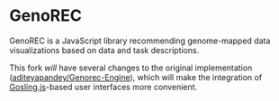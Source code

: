 # GenoREC
GenoREC is a JavaScript library recommending genome-mapped data visualizations based on data and task descriptions.

This fork _will_ have several changes to the original implementation ([aditeyapandey/Genorec-Engine](https://github.com/aditeyapandey/Genorec-Engine)), which will make the integration of [Gosling.js](https://github.com/gosling-lang/gosling.js)-based user interfaces more convenient.

<!-- 

## NPM 

https://www.npmjs.com/package/genorec-engine

## Prerequisites

Install Node version v 12 or higher.

## Installation

> npm install genorec-engine

If you have a package.json file created in your project, you can also save the library to your package.json file.

> npm install --save genorec-engine

## How to use the library

1. Import the library in your script file

> var genorec = require("genorec-engine")

2. To execute the code and get recommendation spec, you will need to the getRecommendation method and pass it an 'input spec' file.

> var recommendationSpec = genorec.getRecommendation(inputSpec)

## Input Spec

Currently, genorec-engine is designed to work with genorec web application. We recommend you check out the web application for genorec-engine.

https://github.com/aditeyapandey/Genorec-Client

To use genorec-engine independently, you can ues a sample input spec file. 

```javascript

{
    "sequences": [
        {   
        "sequenceId":"sequence_0",
        "sequenceName":"XYZ", 
        "interFeatureTasks":{"compare":[],"correlate":[]},
            "features":
            [
                { 
                    "featureId":"feature_0",
                    "featureGranularity":"segment",
                    "featureDensity":"sparse",
                    "featureLabel": "Random",
                    "featureInterconnection": true,
                    "denseInterconnection": false,
                    "intraFeatureTasks":[],
                    "interactivity":false,
                    "attr":
                    [
                        {
                            "attrId":"attribute_0",
                            "dataType":"categorical",
                            "intraAttrTask":["identify"]
                        },
                        {
                            "attrId":"attribute_1",
                            "dataType":"quantitative",
                            "intraAttrTask":["identify","compare"]
                        },
                        {
                            "attrId":"attribute_2",
                            "dataType":"quantitative",
                            "intraAttrTask":["identify","compare"]
                        }
                    ]
                }
            ]
    }],
    "intraSequenceTask": {"connectedNodes":[],"sequenceConservation":[],"edgeValues":[]},
    "denseConnection": false,
    "sparseConnection": false}
```
## Output Spec

The output recommendation spec of genore-engine contains information about the recommended visualization. 

```javascript
{
  "recommendation_0": {
    "recommendationStage": 5,
    "arrangement": "circularStacked",
    "predictionScore": 0.6666666666666667,
    "visDetails": {
      "Sequence_0": {
        "recommendationStage": 4,
        "trackAlignment": "stacked",
        "visDetails": {
          "TrackGroup_0": {
            "recommendationStage": 3,
            "layout": "circular",
            "predictionScore": 0.16666666666666663,
            "visDetails": {
              "Track_0": {
                "recommendationStage": 2,
                "groupingTechnique": "combined",
                "visDetails": {
                  "Attribute_0": {
                    "recommendationStage": 1,
                    "encoding": "intervalBarchartCN",
                    "predictionScore": 0.6
                  },
                  "Attribute_1": {
                    "recommendationStage": 1,
                    "encoding": "intervalBarchart",
                    "predictionScore": 0.8
                  }
                }
              },
              "Track_1": {
                "recommendationStage": 2,
                "groupingTechnique": "none",
                "visDetails": {
                  "Attribute_0": {
                    "recommendationStage": 1,
                    "encoding": "intervalBarchart",
                    "predictionScore": 0.8
                  }
                }
              }
            },
            "interconnection": true,
            "granularity": "segment",
            "availability": "sparse"
          }
        }
      }
    },
    "sequenceInterconnection": false,
    "connectionType": "sparse"
  },
  "tasks": ["explore"]
}

```
-->
